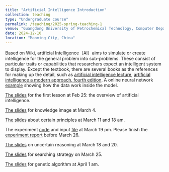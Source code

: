 ```yaml
---
title: "Artificial Intelligence Introduction"
collection: teaching
type: "Undergraduate course"
permalink: /teaching/2025-spring-teaching-1
venue: "Guangdong University of Petrochemical Technology, Computer Department"
date: 2024-12-10
location: "Maoming City, China"
---
```


Based on Wiki, artificial Intelligence（AI）aims to simulate or create intelligence for the general problem into sub-problems. These consist of particular traits or capabilities that researchers expect an intelligent system to display. Except the textbook, there are several books as the references for making up the detail, such as [artificial intelligence lecture](https://www.cs.sjtu.edu.cn/~linghe.kong/%E4%BA%BA%E5%B7%A5%E6%99%BA%E8%83%BD%E8%AE%B2%E4%B9%89%E5%86%AF%E7%BF%94.pdf), [artificial intelligence
a modern approach, fourth edition](http://lib.ysu.am/disciplines_bk/efdd4d1d4c2087fe1cbe03d9ced67f34.pdf). A online neural network [example](https://playground.tensorflow.org/#activation=tanh&batchSize=10&dataset=circle&regDataset=reg-plane&learningRate=0.03&regularizationRate=0&noise=0&networkShape=4,2&seed=0.57497&showTestData=false&discretize=false&percTrainData=50&x=true&y=true&xTimesY=false&xSquared=false&ySquared=false&cosX=false&sinX=false&cosY=false&sinY=false&collectStats=false&problem=classification&initZero=false&hideText=false) showing how the data work inside the model.

[The slides](/files/2025_1_AI/0225_AI_chapter1_overview.pptx) for the first lesson at Feb 25: the overview of artificial intelligence.

[The slides](/files/2025_1_AI/0304_AI_chapter2_knowledge.pptx) for knowledge image at March 4.

[The slides](/files/2025_1_AI/0311_AI_DeductiveReasoning.pptx) about certain principles at March 11 and 18 am.

The experiment [code](/files/2025_1_AI/code/experiment0319_2.py) and input [file](/files/2025_1_AI/code/input1.txt) at March 19 pm. Please finish the [experiment report](/files/2025_1_AI/0319_AI_experimentReport1.docx) before March 26.

[The slides](/files/2025_1_AI/0318_AI_uncertaintyReasoning.ppt) on uncertain reasoning at March 18 and 20.


[The slides](/files/2025_1_AI/0320_AI_Search.ppt) for searching strategy on March 25.

[The slides](/files/2025_1_AI/0401_AI_GA.ppt) for genetic algorithm at April 1 am.

